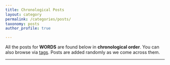 ```yaml
---
title: Chronological Posts
layout: category
permalink: /categories/posts/
taxonomy: posts
author_profile: true

---
```


All the posts for **WORDS** are found below in **chronological order**. You can also browse via [tags](https://bitcoinwords.github.io/tags/). Posts are added randomly as we come across them.

***